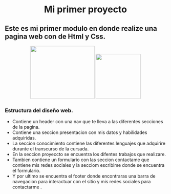 <h1 align="center">Mi primer proyecto</h1> 
<h2 > Este es mi primer  modulo en donde realize una pagina web con  de Html y Css.</h2>

<div align="center">
 <img src="https://logowik.com/content/uploads/images/492_html5.jpg" width="200" height="165"/> 
 <img src="https://lineadecodigo.com/wp-content/uploads/2014/04/css.png"  width="140" heigth"300"/> 
</div>

### Estructura del diseño web.
* Contiene un header con una nav que te lleva a las diferentes secciones de la pagina.
* Contiene una seccion presentacion con mis datos y habilidades adquiridas.
* La seccion conocimiento contiene las diferentes lenguajes que adquirire durante el transcurso de la cursada.
* En la seccion proyeccto se encuentra los difentes trabajos que realizare.
* Tambien contiene un formulario con las seccion contactame que contiene mis redes sociales y la secciom escribime donde se encuentra el formulario.
* Y por ultimo se encuentra el footer donde encontraras una barra de navegacion para interactuar con el sitio y mis redes sociales para contactarme . 


